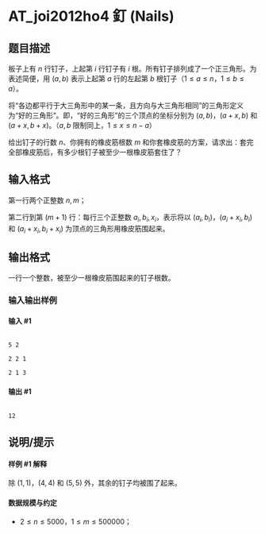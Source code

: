 # AT_joi2012ho4 釘 (Nails)

## 题目描述

板子上有 $n$ 行钉子，上起第 $i$ 行钉子有 $i$ 根。所有钉子排列成了一个正三角形。为表述简便，用 $(a,b)$ 表示上起第 $a$ 行的左起第 $b$ 根钉子（$1 \le a \le n$，$1 \le b \le a$）。

将“各边都平行于大三角形中的某一条，且方向与大三角形相同”的三角形定义为“好的三角形”。即，“好的三角形”的三个顶点的坐标分别为 $(a,b)$，$(a+x,b)$ 和 $(a+x,b+x)$。（$a,b$ 限制同上，$1 \le x \le n-a$）

给出钉子的行数 $n$、你拥有的橡皮筋根数 $m$ 和你套橡皮筋的方案，请求出：套完全部橡皮筋后，有多少根钉子被至少一根橡皮筋套住了？

## 输入格式

第一行两个正整数 $n,m$；

第二行到第 $(m+1)$ 行：每行三个正整数 $a_i,b_i,x_i$，表示将以 $(a_i,b_i)$，$(a_i+x_i,b_i)$ 和 $(a_i+x_i,b_i+x_i)$ 为顶点的三角形用橡皮筋围起来。

## 输出格式

一行一个整数，被至少一根橡皮筋围起来的钉子根数。

### 输入输出样例

#### 输入 #1

```
5 2
2 2 1
2 1 3
```

#### 输出 #1

```
12
```

## 说明/提示

#### 样例 #1 解释

除 $(1,1)$，$(4,4)$ 和 $(5,5)$ 外，其余的钉子均被围了起来。

#### 数据规模与约定

- $2 \le n \le 5000$，$1 \le m \le 500000$；